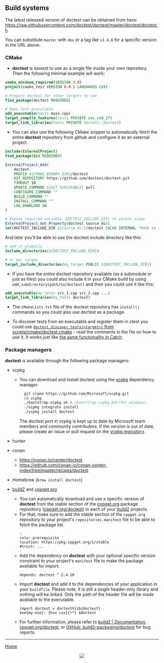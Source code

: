 ## Build systems

The latest released version of doctest can be obtained from here: https://raw.githubusercontent.com/doctest/doctest/master/doctest/doctest.h

You can substitute ```master``` with ```dev``` or a tag like ```v1.4.8``` for a specific version in the URL above.

### CMake

- **doctest** is easiest to use as a single file inside your own repository. Then the following minimal example will work:

```cmake
cmake_minimum_required(VERSION 3.0)
project(cmake_test VERSION 0.0.1 LANGUAGES CXX)

# Prepare doctest for other targets to use
find_package(doctest REQUIRED)

# Make test executable
add_executable(tests main.cpp)
target_compile_features(tests PRIVATE cxx_std_17)
target_link_libraries(tests PRIVATE doctest::doctest)
```

- You can also use the following CMake snippet to automatically fetch the entire **doctest** repository from github and configure it as an external project:

```cmake
include(ExternalProject)
find_package(Git REQUIRED)

ExternalProject_Add(
    doctest
    PREFIX ${CMAKE_BINARY_DIR}/doctest
    GIT_REPOSITORY https://github.com/doctest/doctest.git
    TIMEOUT 10
    UPDATE_COMMAND ${GIT_EXECUTABLE} pull
    CONFIGURE_COMMAND ""
    BUILD_COMMAND ""
    INSTALL_COMMAND ""
    LOG_DOWNLOAD ON
)

# Expose required variable (DOCTEST_INCLUDE_DIR) to parent scope
ExternalProject_Get_Property(doctest source_dir)
set(DOCTEST_INCLUDE_DIR ${source_dir}/doctest CACHE INTERNAL "Path to include folder for doctest")
```

And later you'll be able to use the doctest include directory like this:

```cmake
# add it globally
include_directories(${DOCTEST_INCLUDE_DIR})

# or per target
target_include_directories(my_target PUBLIC ${DOCTEST_INCLUDE_DIR})
```

- If you have the entire doctest repository available (as a submodule or just as files) you could also include it in your CMake build by using ```add_subdirectory(path/to/doctest)``` and then you could use it like this:

```cmake
add_executable(my_tests src_1.cpp src_2.cpp ...)
target_link_libraries(my_tests doctest)
```

- The ```CMakeLists.txt``` file of the doctest repository has ```install()``` commands so you could also use doctest as a package.

- To discover tests from an executable and register them in ctest you could use [```doctest_discover_tests(<target>)``` from scripts/cmake/doctest.cmake](../../scripts/cmake/doctest.cmake) - read the comments in the file on how to use it. It works just like [the same functionality in Catch](https://github.com/catchorg/Catch2/blob/master/docs/cmake-integration.md#automatic-test-registration).

### Package managers

**doctest** is available through the following package managers:

- vcpkg    
    - You can download and install doctest using the [vcpkg](https://github.com/Microsoft/vcpkg) dependency manager:
      ```sh
        git clone https://github.com/Microsoft/vcpkg.git
        cd vcpkg
        ./bootstrap-vcpkg.sh #.\bootstrap-vcpkg.bat(for windows)
        ./vcpkg integrate install
        ./vcpkg install doctest
      ```
      The doctest port in vcpkg is kept up to date by Microsoft team members and community contributors. If the version is out of date, please create an issue or pull request on the [vcpkg repository](https://github.com/Microsoft/vcpkg).

- hunter
- conan
    - https://conan.io/center/doctest
    - https://github.com/conan-io/conan-center-index/tree/master/recipes/doctest
- Homebrew (`brew install doctest`)

- [build2](https://build2.org/) and [cppget.org](https://cppget.org/)
    + You can automatically download and use a specific version of **doctest** from the stable section of the [cppget.org](https://cppget.org/) package repositiory ([cppget.org/doctest](https://cppget.org/doctest)) in each of your [build2](https://build2.org) projects.
    + For that, make sure to add the stable section of the `cppget.org` repository to your project's `repositories.manifest` file to be able to fetch the package list.
        ```
        :
        role: prerequisite
        location: https://pkg.cppget.org/1/stable
        #trust: ...
        ```
    + Add the dependency on **doctest** with your optional specific version constraint to your project's `manifest` file to make the package available for import.
        ```
        depends: doctest ^ 2.4.10
        ```
    + Import **doctest** and add it to the dependencies of your application in your `buildfile`. Please note, it is still a single header-only library and nothing will be linked. Only the path of the header file will be made available to the executable.
        ```
        import doctest = doctest%lib{doctest}
        exe{my-exe}: {hxx cxx}{**} $doctest
        ```
    + For further information, please refer to [build2 | Documentation](https://build2.org/doc.xhtml), [cppget.org/doctest](https://cppget.org/doctest), or [GitHub: build2-packaging/doctest](https://github.com/build2-packaging/doctest) for bug reports.

---

[Home](readme.md#reference)

<p align="center"><img src="../../scripts/data/logo/icon_2.svg"></p>
